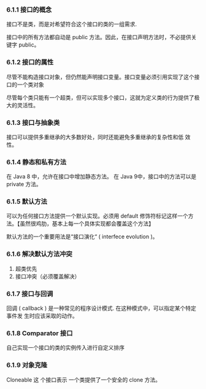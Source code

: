 ### 6.1.1 接口的概念

接口不是类，而是对希望符合这个接口的类的一组需求.

接口中的所有方法都自动是 public 方法。因此，在接口声明方法时，不必提供关键字 public。

### 6.1.2 接口的属性

尽管不能构造接口对象，但仍然能声明接口变量。接口变量必须引用实现了这个接口的一个类对象

尽管每个类只能有一个超类，但可以实现多个接口，这就为定义类的行为提供了极大的灵活性。

### 6.1.3 接口与抽象类

接口可以提供多重继承的大多数好处，同时还能避免多重继承的复杂性和低 效性。

### 6.1.4 静态和私有方法

在 Java 8 中，允许在接口中增加静态方法。
在 Java 9中，接口中的方法可以是 private 方法。

### 6.1.5 默认方法
可以为任何接口方法提供一个默认实现。必须用 default 修饰符标记这样一个方法。【虽然很鸡肋，基本上每一个具体实现都会覆盖这个方法】

默认方法的一个重要用法是“接口演化“ ( interfece evolution )。

### 6.1.6 解决默认方法冲突

1. 超类优先
2. 接口冲突（必须覆盖解决）

### 6.1.7 接口与回调

回调 ( callback ) 是一种常见的程序设计模式. 在这种模式中，可以指定某个特定事件发 生时应该采取的动作。

### 6.1.8 Comparator 接口

自己实现一个接口的类的实例传入进行自定义排序

### 6.1.9 对象克隆
Cloneable 这 个接口表示 一个类提供了一个安全的 clone 方法。

